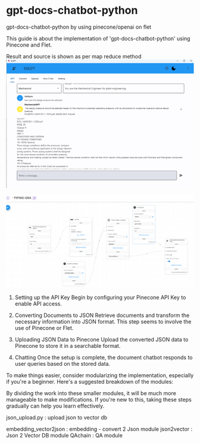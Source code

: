 # gpt-docs-chatbot-python
gpt-docs-chatbot-python by using pinecone/openai on flet

This guide is about the implementation of 'gpt-docs-chatbot-python' using Pinecone and Flet.

Result and source is shown as per map reduce method
![Alt text](pngs/Result.png)

![Alt text](Concept.png)

1. Setting up the API Key
Begin by configuring your Pinecone API Key to enable API access.

2. Converting Documents to JSON
Retrieve documents and transform the necessary information into JSON format. This step seems to involve the use of Pinecone or Flet.

3. Uploading JSON Data to Pinecone
Upload the converted JSON data to Pinecone to store it in a searchable format.

4. Chatting
Once the setup is complete, the document chatbot responds to user queries based on the stored data.

To make things easier, consider modularizing the implementation, especially if you're a beginner. Here's a suggested breakdown of the modules:

By dividing the work into these smaller modules, it will be much more manageable to make modifications. If you're new to this, taking these steps gradually can help you learn effectively.

json_upload.py : upload json to vector db

embedding_vector2json : embedding - convert 2 Json module
json2vector : Json 2 Vector DB module
QAchain : QA module
